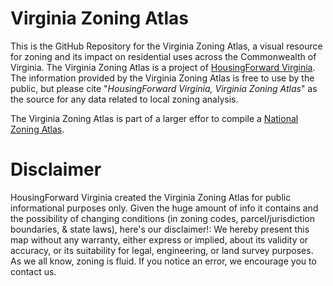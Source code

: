 # Virginia Zoning Atlas

This is the GitHub Repository for the Virginia Zoning Atlas, a visual resource for zoning and its impact on residential uses across the Commonwealth of Virginia. The Virginia Zoning Atlas is a project of [HousingForward Virginia](https://housingforwardva.org/). The information provided by the Virginia Zoning Atlas is free to use by the public, but please cite "*HousingForward Virginia, Virginia Zoning Atlas*" as the source for any data related to local zoning analysis.

The Virginia Zoning Atlas is part of a larger effor to compile a [National Zoning Atlas](https:www.zoningatlas.org). 


# Disclaimer

HousingForward Virginia created the Virginia Zoning Atlas for public informational purposes only. Given the huge amount of info it contains and the possibility of changing conditions (in zoning codes, parcel/jurisdiction boundaries, & state laws), here's our disclaimer!: We hereby present this map without any warranty, either express or implied, about its validity or accuracy, or its suitability for legal, engineering, or land survey purposes. As we all know, zoning is fluid. If you notice an error, we encourage you to contact us.

